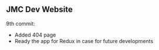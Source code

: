 ## JMC Dev Website

9th commit:
- Added 404 page
- Ready the app for Redux in case for future developments